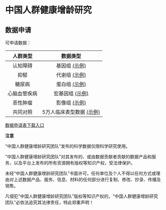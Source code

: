 # 中国人群健康增龄研究

## 数据申请

可申请数据：

|人群类型|数据类型|
|:---:|:---:|
|认知障碍|基因组 [(示例)]()|
|抑郁|代谢组 [(示例)]()|
|糖尿病|蛋白组 [(示例)]()|
|心脑血管疾病|宏基因组 [(示例)]()|
|恶性肿瘤|影像组 [(示例)](https://github.com/Xia-Liu-Lab/HealthyAging/blob/main/%E7%A4%BA%E4%BE%8B%E6%95%B0%E6%8D%AE/%E8%84%91CT_S01.nii.gz)|
|共同对照|5万人临床表型数据 [(示例)]()|

[数据申请表下载入口](https://github.com/Xia-Liu-Lab/HealthyAging/blob/main/%E6%95%B0%E6%8D%AE%E7%94%B3%E8%AF%B7%E8%A1%A8/%E4%B8%AD%E5%9B%BD%E4%BA%BA%E7%BE%A4%E5%81%A5%E5%BA%B7%E5%A2%9E%E9%BE%84%E7%A0%94%E7%A9%B6%E6%95%B0%E6%8D%AE%E7%94%B3%E8%AF%B7%E8%A1%A8.pdf)


**注意**

“中国人群健康增龄研究团队”发布的科学数据仅限科学研究使用。

“中国人群健康增龄研究团队”对其发布的、或由数据贡献者贡献的数据产品和服务，以及平台上发布的所有资源拥有版权等知识产权，受法律保护。

未经“中国人群健康增龄研究团队”书面许可，任何单位及个人不得以任何方式或理由对上述数据产品、服务、信息、材料的任何部分进行复制、修改、抄录、传播及销售。

凡侵犯“中国人群健康增龄研究团队”版权等知识产权的，“中国人群健康增龄研究团队”必依法追究其法律责任，特此郑重声明！



